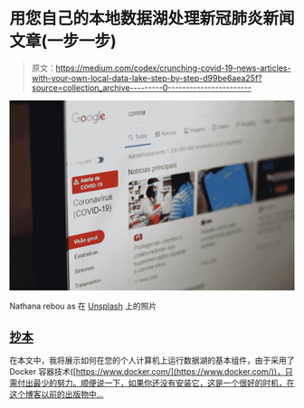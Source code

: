 # 用您自己的本地数据湖处理新冠肺炎新闻文章(一步一步)

> 原文：<https://medium.com/codex/crunching-covid-19-news-articles-with-your-own-local-data-lake-step-by-step-d99be6aea25f?source=collection_archive---------0----------------------->

![](img/055ab2dca88131e9c2d7d77a4d9dd916.png)

Nathana rebou as 在 [Unsplash](https://unsplash.com?utm_source=medium&utm_medium=referral) 上的照片

## [抄本](http://medium.com/codex)

在本文中，我将展示如何在您的个人计算机上运行数据湖的基本组件，由于采用了 Docker 容器技术([https://www.docker.com/](https://www.docker.com/))，只需付出最少的努力。顺便说一下，如果你还没有安装它，这是一个很好的时机，在这个博客以前的出版物中…